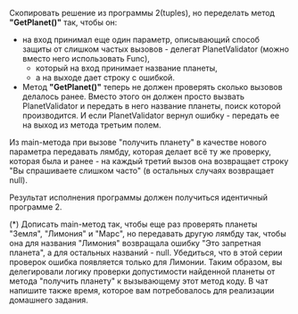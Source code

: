 Скопировать решение из программы 2(tuples), но переделать метод **"GetPlanet()"** так, чтобы он:
* на вход принимал еще один параметр, описывающий способ защиты от слишком частых вызовов - делегат PlanetValidator (можно вместо него использовать Func), 
    * который на вход принимает название планеты, 
    * а на выходе дает строку с ошибкой. 
* Метод **"GetPlanet()"** теперь не должен проверять сколько вызовов делалось ранее. Вместо этого он должен просто вызвать PlanetValidator и передать в него название планеты, поиск которой производится. И если PlanetValidator вернул ошибку - передать ее на выход из метода третьим полем. 

Из main-метода при вызове "получить планету" в качестве нового параметра передавать лямбду, которая делает всё ту же проверку, которая была и ранее - на каждый третий вызов она возвращает строку "Вы спрашиваете слишком часто" (в остальных случаях возвращает null). 

Результат исполнения программы должен получиться идентичный программе 2. 

(*) Дописать main-метод так, чтобы еще раз проверять планеты "Земля", "Лимония" и "Марс", но передавать другую лямбду так, чтобы она для названия "Лимония" возвращала ошибку "Это запретная планета", а для остальных названий - null. Убедиться, что в этой серии проверок ошибка появляется только для Лимонии. Таким образом, вы делегировали логику проверки допустимости найденной планеты от метода "получить планету" к вызывающему этот метод коду. В чат напишите также время, которое вам потребовалось для реализации домашнего задания.

